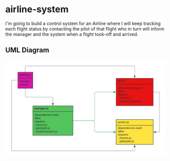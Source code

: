 # airline-system

I'm going to build a control system for an Airline where I will keep tracking each flight status by contacting the pilot of that flight who in turn will inform the manager and the system when a flight took-off and arrived.

## UML Diagram

![UML](./src/asset/UML%20diagram%20for%20EDP.png)
